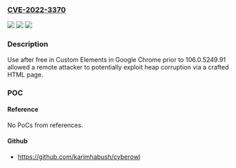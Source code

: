 ### [CVE-2022-3370](https://cve.mitre.org/cgi-bin/cvename.cgi?name=CVE-2022-3370)
![](https://img.shields.io/static/v1?label=Product&message=Chrome&color=blue)
![](https://img.shields.io/static/v1?label=Version&message=%3D%20Chrome-Release-1-M106%20&color=brighgreen)
![](https://img.shields.io/static/v1?label=Vulnerability&message=Use%20after%20free&color=brighgreen)

### Description

Use after free in Custom Elements in Google Chrome prior to 106.0.5249.91 allowed a remote attacker to potentially exploit heap corruption via a crafted HTML page.

### POC

#### Reference
No PoCs from references.

#### Github
- https://github.com/karimhabush/cyberowl

